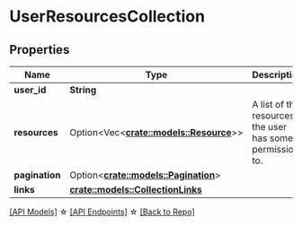 # UserResourcesCollection

## Properties

Name | Type | Description | Notes
------------ | ------------- | ------------- | -------------
**user_id** | **String** |  | 
**resources** | Option<Vec<**[crate::models::Resource](Resource.md)**>> | A list of the resources the user has some permission to. | [optional]
**pagination** | Option<[**crate::models::Pagination**](Pagination.md)> |  | [optional]
**links** | [**crate::models::CollectionLinks**](CollectionLinks.md) |  | 

[[API Models]](./README.md#documentation-for-models) ☆ [[API Endpoints]](./README.md#documentation-for-api-endpoints) ☆ [[Back to Repo]](../README.md)


